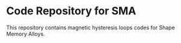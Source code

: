 

# Code Repository for SMA

This repository contains magnetic hysteresis loops codes for Shape Memory Alloys.




